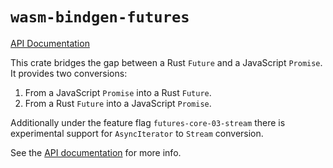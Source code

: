 # `wasm-bindgen-futures`

[API Documentation][docs]

This crate bridges the gap between a Rust `Future` and a JavaScript
`Promise`. It provides two conversions:

1. From a JavaScript `Promise` into a Rust `Future`.
2. From a Rust `Future` into a JavaScript `Promise`.

Additionally under the feature flag `futures-core-03-stream` there is experimental 
support for `AsyncIterator` to `Stream` conversion.

See the [API documentation][docs] for more info.

[docs]: https://wasm-bindgen.github.io/wasm-bindgen/api/wasm_bindgen_futures/
